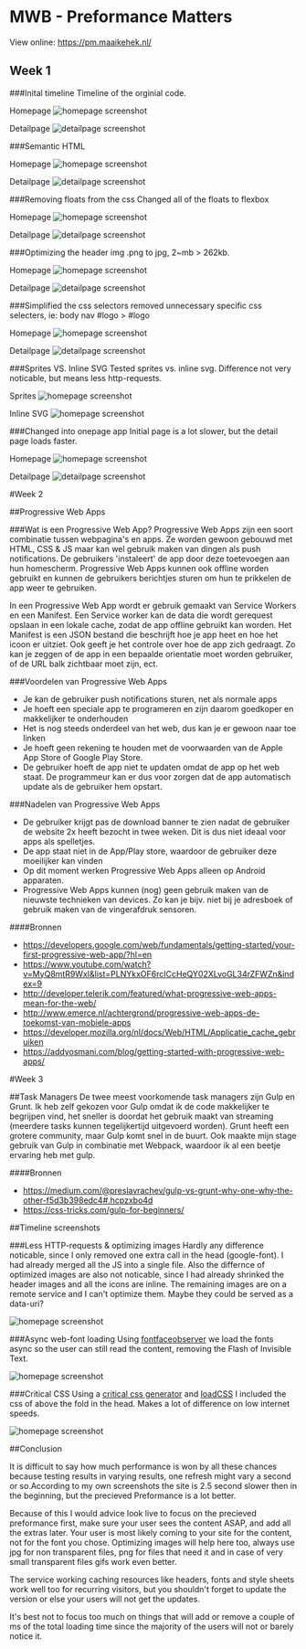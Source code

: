 # MWB - Preformance Matters
View online: https://pm.maaikehek.nl/

## Week 1

###Inital timeline
Timeline of the orginial code.

Homepage
![homepage screenshot](timeline-ss/initial-timeline-home.PNG)

Detailpage
![detailpage screenshot](timeline-ss/initial-timeline-detail.PNG)

###Semantic HTML

Homepage
![homepage screenshot](timeline-ss/001-home.PNG)

Detailpage
![detailpage screenshot](timeline-ss/001-detail.PNG)

###Removing floats from the css
Changed all of the floats to flexbox

Homepage
![homepage screenshot](timeline-ss/002-noFloats-home.PNG)

Detailpage
![detailpage screenshot](timeline-ss/002-noFloats-detail.PNG)

###Optimizing the header img
.png to jpg, 2~mb > 262kb.

Homepage
![homepage screenshot](timeline-ss/003-png2jpg-home.PNG)

Detailpage
![detailpage screenshot](timeline-ss/003-png2jpg-detail.PNG)

###Simplified the css selectors
removed unnecessary specific css selecters, ie: body nav #logo > #logo

Homepage
![homepage screenshot](timeline-ss/004-simplifyCss-home.PNG)

Detailpage
![detailpage screenshot](timeline-ss/004-simplifyCss-detail.PNG)

###Sprites VS. Inline SVG
Tested sprites vs. inline svg. Difference not very noticable, but means less http-requests.

Sprites
![homepage screenshot](timeline-ss/005-sprites-home.PNG)

Inline SVG
![homepage screenshot](timeline-ss/005-inlineSvg-home.PNG)

###Changed into onepage app
Initial page is a lot slower, but the detail page loads faster.

Homepage
![homepage screenshot](timeline-ss/006-onepage.PNG)

Detailpage
![detailpage screenshot](timeline-ss/006-onepage-detail.PNG)

#Week 2

##Progressive Web Apps

###Wat is een Progressive Web App?
Progressive Web Apps zijn een soort combinatie tussen webpagina's en apps. Ze worden gewoon gebouwd met HTML, CSS & JS maar kan wel gebruik maken van dingen als push notifications. De gebruikers 'instaleert' de app door deze toetevoegen aan hun homescherm. Progressive Web Apps kunnen ook offline worden gebruikt en kunnen de gebruikers berichtjes sturen om hun te prikkelen de app weer te gebruiken. 

In een Progressive Web App wordt er gebruik gemaakt van Service Workers en een Manifest. Een Service worker kan de data die wordt gerequest opslaan in een lokale cache, zodat de app offline gebruikt kan worden. Het Manifest is een JSON bestand die beschrijft hoe je app heet en hoe het icoon er uitziet. Ook geeft je het controle over hoe de app zich gedraagt. Zo kan je zeggen of de app in een bepaalde orientatie moet worden gebruiker, of de URL balk zichtbaar moet zijn, ect.

###Voordelen van Progressive Web Apps
- Je kan de gebruiker push notifications sturen, net als normale apps
- Je hoeft een speciale app te programeren en zijn daarom goedkoper en makkelijker te onderhouden
- Het is nog steeds onderdeel van het web, dus kan je er gewoon naar toe linken
- Je hoeft geen rekening te houden met de voorwaarden van de Apple App Store of Google Play Store. 
- De gebruiker hoeft de app niet te updaten omdat de app op het web staat. De programmeur kan er dus voor zorgen dat de app automatisch update als de gebruiker hem opstart.

###Nadelen van Progressive Web Apps
- De gebruiker krijgt pas de download banner te zien nadat de gebruiker de website 2x heeft bezocht in twee weken. Dit is dus niet ideaal voor apps als spelletjes.
- De app staat niet in de App/Play store, waardoor de gebruiker deze moeilijker kan vinden
- Op dit moment werken Progressive Web Apps alleen op Android apparaten. 
- Progressive Web Apps kunnen (nog) geen gebruik maken van de nieuwste technieken van devices. Zo kan je bijv. niet bij je adresboek of gebruik maken van de vingerafdruk sensoren. 


####Bronnen
- https://developers.google.com/web/fundamentals/getting-started/your-first-progressive-web-app/?hl=en
- https://www.youtube.com/watch?v=MyQ8mtR9WxI&list=PLNYkxOF6rcICcHeQY02XLvoGL34rZFWZn&index=9
- http://developer.telerik.com/featured/what-progressive-web-apps-mean-for-the-web/
- http://www.emerce.nl/achtergrond/progressive-web-apps-de-toekomst-van-mobiele-apps
- https://developer.mozilla.org/nl/docs/Web/HTML/Applicatie_cache_gebruiken
- https://addyosmani.com/blog/getting-started-with-progressive-web-apps/

#Week 3

##Task Managers
De twee meest voorkomende task managers zijn Gulp en Grunt. Ik heb zelf gekozen voor Gulp omdat ik de code makkelijker te begrijpen vind, het sneller is doordat het gebruik maakt van streaming (meerdere tasks kunnen tegelijkertijd uitgevoerd worden). Grunt heeft een grotere community, maar Gulp komt snel in de buurt. Ook maakte mijn stage gebruik van Gulp in combinatie met Webpack, waardoor ik al een beetje ervaring heb met gulp.  

####Bronnen
- https://medium.com/@preslavrachev/gulp-vs-grunt-why-one-why-the-other-f5d3b398edc4#.hcpzxbo4d
- https://css-tricks.com/gulp-for-beginners/

##Timeline screenshots

###Less HTTP-requests & optimizing images
Hardly any difference noticable, since I only removed one extra call in the head (google-font). I had already merged all the JS into a single file. Also the differnce of optimized images are also not noticable, since I had already shrinked the header images and all the icons are inline. The remaining images are on a remote service and I can't optimize them. Maybe they could be served as a data-uri?

![homepage screenshot](timeline-ss/less-http-req.PNG)

###Async web-font loading
Using [fontfaceobserver](https://github.com/bramstein/fontfaceobserver) we load the fonts async so the user can still read the content, removing the Flash of Invisible Text.

![homepage screenshot](timeline-ss/async-fonts.PNG)

###Critical CSS
Using a [critical css generator](https://jonassebastianohlsson.com/criticalpathcssgenerator/) and [loadCSS](https://github.com/filamentgroup/loadCSS) I included the css of above the fold in the head. Makes a lot of difference on low internet speeds.

![homepage screenshot](timeline-ss/cricital-css.PNG)

##Conclusion

It is difficult to say how much performance is won by all these chances because testing results in varying results, one refresh might vary a second or so.According to my own screenshots the site is 2.5 second slower then in the beginning, but the precieved  Preformance is a lot better. 

Because of this I would advice look live to focus on the precieved preformance first, make sure your user sees the content ASAP, and add all the extras later. Your user is most likely coming to your site for the content, not for the font you chose. Optimizing images will help here too, always use jpg for non transparent files, png for files that need it and in case of very small transparent files gifs work even better. 

The service working caching resources like headers, fonts and style sheets work well too for recurring visitors, but you shouldn't forget to update the version or else your users will not get the updates.

It's best not to focus too much on things that will add or remove a couple of ms of the total loading time since the majority of the users will not or barely notice it.

